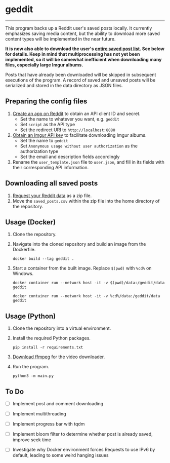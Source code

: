 # geddit
---
This program backs up a Reddit user's saved posts locally. It currently emphasizes saving media content, but the ability to download more saved content types will be implemented in the near future.

**It is now also able to download the user's <ins>entire saved post list</ins>. See below for details. Keep in mind that multiprocessing has not yet been implemented, so it will be somewhat inefficient when downloading many files, especially large Imgur albums.**

Posts that have already been downloaded will be skipped in subsequent executions of the program. A record of saved and unsaved posts will be serialized and stored in the data directory as JSON files.

## Preparing the config files
1. [Create an app on Reddit](https://www.reddit.com/prefs/apps) to obtain an API client ID and secret.
    - Set the name to whatever you want, e.g. `geddit`
    - Set `script` as the API type
    - Set the redirect URI to `http://localhost:8080`
2. [Obtain an Imgur API key](https://api.imgur.com/oauth2/addclient) to facilitate downloading Imgur albums.
    - Set the name to `geddit`
    - Set `Anonymous usage without user authorization` as the authorization type
    - Set the email and description fields accordingly
3. Rename the `user_template.json` file to `user.json`, and fill in its fields with their corresponding API information.

## Downloading all saved posts
1. [Request your Reddit data](https://www.reddit.com/settings/data-request) as a zip file.
2. Move the `saved_posts.csv` within the zip file into the home directory of the repository.

## Usage (Docker)
1. Clone the repository.
2. Navigate into the cloned repository and build an image from the Dockerfile.

    ```
    docker build --tag geddit .
    ```

3. Start a container from the built image. Replace `$(pwd)` with `%cd%` on Windows.

    ```
    docker container run --network host -it -v $(pwd)/data:/geddit/data geddit

    docker container run --network host -it -v %cd%/data:/geddit/data geddit
    ```

## Usage (Python)
1. Clone the repository into a virtual environment.
2. Install the required Python packages.

    ```
    pip install -r requirements.txt
    ```

3. [Download ffmpeg](https://ffmpeg.org/download.html) for the video downloader.
4. Run the program.

    ```
    python3 -m main.py
    ```

## To Do
- [ ] Implement post and comment downloading
- [ ] Implement multithreading
- [ ] Implement progress bar with tqdm
- [ ] Implement bloom filter to determine whether post is already saved, improve seek time

- [ ] Investigate why Docker environment forces Requests to use IPv6 by default, leading to some weird hanging issues
